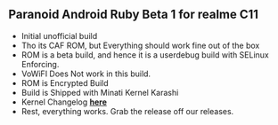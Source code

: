 ## Paranoid Android Ruby Beta 1 for realme C11 ##

- Initial unofficial build
- Tho its CAF ROM, but Everything should work fine out of the box
- ROM is a beta build, and hence it is a userdebug build with SELinux Enforcing.
- VoWiFI Does Not work in this build.
- ROM is Encrypted Build
- Build is Shipped with Minati Kernel Karashi 
- Kernel Changelog [**here**](https://gist.github.com/techyminati/646c66cc3ea903cb39909e129a87b126)
- Rest, everything works. Grab the release off our releases.

